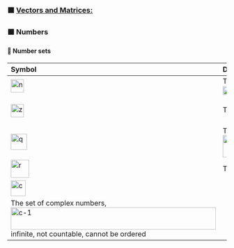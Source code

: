 ### ⬛ <ins>Vectors and Matrices:</ins>
### ⬛ Numbers
#### 🔲 Number sets

<dev align="center">
  
  |Symbol|Description|
  |:-----|:----|
  |<img width="30" height="30" alt="n" src="https://github.com/user-attachments/assets/e7753925-9056-4b1b-9a86-8cec18e3d65e" />  |The set of natural numbers, <img width="150"  height="20" align="center" alt="n1" src="https://github.com/user-attachments/assets/374ff870-ce21-4223-a016-dfa29984e179" /> infinite and countable, <img width="150" height="20" alt="nadd" align="center" src="https://github.com/user-attachments/assets/874d3d87-c63d-4dec-9f87-fac6ab72f761" /> |
  |<img width="30" height="30" alt="z" src="https://github.com/user-attachments/assets/6b39e45f-09c1-4d68-9f9e-e5176cfa7dd5" /> | The set of integers  is infinite and countable <img width="190" height="60" align="center" alt="xad-m" src="https://github.com/user-attachments/assets/63988e96-45b6-42e6-b133-484dbbfcfc9b" /> |
  | <img width="37" height="37" alt="q" src="https://github.com/user-attachments/assets/dfc53b07-79ec-405a-8270-a0777ea48131" /> |The set of rational numbers <img width="534" height="51" alt="q-1" src="https://github.com/user-attachments/assets/8af4732c-4d47-4c85-a5a9-bc7e0d69da4b" /> |
  |<img width="42" height="41" alt="r" src="https://github.com/user-attachments/assets/024155ef-8b67-446c-ac62-f338b5e10b99" /> | The set of real numbers is infinite, not countable, can be ordered|
  | <img width="34" height="36" alt="c" src="https://github.com/user-attachments/assets/7d780614-6c4b-49f4-8bd2-666c663221f3" />
|The set of complex numbers, <img width="471" height="51" alt="c-1" src="https://github.com/user-attachments/assets/5fc25cd1-a10e-4b69-9dbd-13a624fbdbab" />  infinite, not countable, cannot be ordered|
  
</dev>



